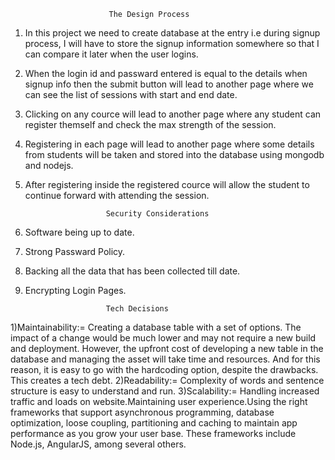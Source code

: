                           The Design Process
                          
1) In this project we need to create database at the entry i.e during signup process, I will have to store the signup information somewhere so                               that I can compare it later when the user logins.
2) When the login id and passward entered is equal to the details when signup info then the submit button will lead to another page where we can see 
   the list of sessions with start and end date.
3) Clicking on any cource will lead to another page where any student can register themself and check the max strength of the session.
4) Registering in each page will lead to another page where some details from students will be taken and stored into the database using mongodb and nodejs.
5) After registering inside the registered cource will allow the student to continue forward with attending the session.


                         Security Considerations
1) Software being up to date.
2) Strong Passward Policy.
3) Backing all the data that has been collected till date.
4) Encrypting Login Pages.


                         Tech Decisions
1)Maintainability:= Creating a database table with a set of options. The impact of a change would be much lower and may not require a new build and deployment. However,                      the upfront cost of developing a new table in the database and managing the asset will take time and resources. And for this reason, it is easy to                         go with the hardcoding option, despite the drawbacks. This creates a tech debt.
2)Readability:= Complexity of words and sentence structure is easy to understand and run.
3)Scalability:= Handling increased traffic and loads on website.Maintaining user experience.Using the right frameworks that support asynchronous programming, database                   optimization, loose coupling, partitioning and caching to maintain app performance as you grow your user base. These frameworks include Node.js,                          AngularJS, among several others.
